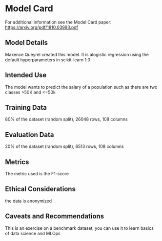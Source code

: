 # Model Card

For additional information see the Model Card paper: https://arxiv.org/pdf/1810.03993.pdf

## Model Details

Maxence Queyrel created this model. It is alogistic regression using the default hyperparameters in scikit-learn 1.0

## Intended Use

The model wants to predict the salary of a population such as there are two classes >50K and <=50k

## Training Data

80% of the dataset (random split), 26048 rows, 108 columns

## Evaluation Data

20% of the dataset (random split), 6513 rows, 108 columns

## Metrics

The metric used is the F1-score

## Ethical Considerations

the data is anonymized

## Caveats and Recommendations

This is an exercise on a benchmark dataset, you can use it to learn basics of data science and MLOps